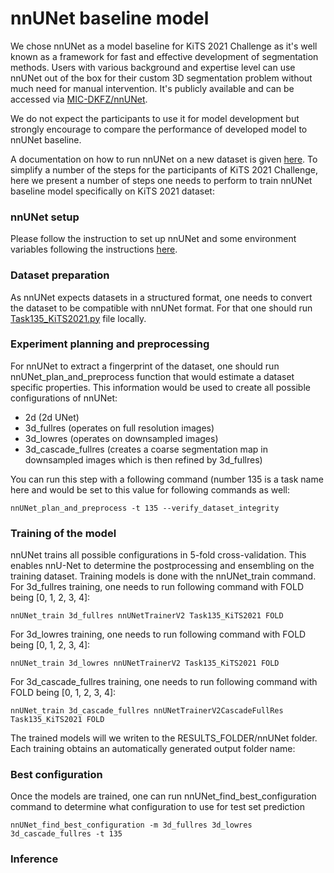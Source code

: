 # nnUNet baseline model

We chose nnUNet as a model baseline for KiTS 2021 Challenge as it's well known as a framework for fast and effective
development of segmentation methods. Users with various background and expertise level can use nnUNet out of the box for
their custom 3D segmentation problem without much need for manual intervention. It's publicly available and can be
accessed via [MIC-DKFZ/nnUNet](https://github.com/MIC-DKFZ/nnUNet).

We do not expect the participants to use it for model development but strongly encourage to compare the performance of
developed model to nnUNet baseline.

A documentation on how to run nnUNet on a new dataset is
given [here](https://github.com/MIC-DKFZ/nnUNet#how-to-run-nnu-net-on-a-new-dataset). To simplify a number of the steps
for the participants of KiTS 2021 Challenge, here we present a number of steps one needs to perform to train nnUNet
baseline model specifically on KiTS 2021 dataset:

### nnUNet setup

Please follow the instruction to set up nnUNet and some environment variables following the
instructions [here](https://github.com/MIC-DKFZ/nnUNet#installation).

### Dataset preparation

As nnUNet expects datasets in a structured format, one needs to convert the dataset to be compatible with nnUNet format.
For that one should
run [Task135_KiTS2021.py](https://github.com/MIC-DKFZ/nnUNet/blob/master/nnunet/dataset_conversion/Task135_KiTS2021.py)
file locally.

### Experiment planning and preprocessing

For nnUNet to extract a fingerprint of the dataset, one should run nnUNet_plan_and_preprocess function that would
estimate a dataset specific properties. This information would be used to create all possible configurations of nnUNet:

- 2d (2d UNet)
- 3d_fullres (operates on full resolution images)
- 3d_lowres (operates on downsampled images)
- 3d_cascade_fullres (creates a coarse segmentation map in downsampled images which is then refined by 3d_fullres)

You can run this step with a following command (number 135 is a task name here and would be set to this value for 
following commands as well:
```console
nnUNet_plan_and_preprocess -t 135 --verify_dataset_integrity
```

### Training of the model

nnUNet trains all possible configurations in 5-fold cross-validation. This enables nnU-Net to determine the 
postprocessing and ensembling on the training dataset. Training models is done with the nnUNet_train command. For 
3d_fullres training, one needs to run following command with FOLD being [0, 1, 2, 3, 4]:

```console
nnUNet_train 3d_fullres nnUNetTrainerV2 Task135_KiTS2021 FOLD
```
For 3d_lowres training, one needs to run following command with FOLD being [0, 1, 2, 3, 4]:

```console
nnUNet_train 3d_lowres nnUNetTrainerV2 Task135_KiTS2021 FOLD
```

For 3d_cascade_fullres training, one needs to run following command with FOLD being [0, 1, 2, 3, 4]:

```console
nnUNet_train 3d_cascade_fullres nnUNetTrainerV2CascadeFullRes Task135_KiTS2021 FOLD
```

The trained models will we writen to the RESULTS_FOLDER/nnUNet folder. Each training obtains an automatically generated 
output folder name:

### Best configuration

Once the models are trained, one can run nnUNet_find_best_configuration command to determine what configuration to use 
for test set prediction
```console
nnUNet_find_best_configuration -m 3d_fullres 3d_lowres 3d_cascade_fullres -t 135 
```

### Inference 